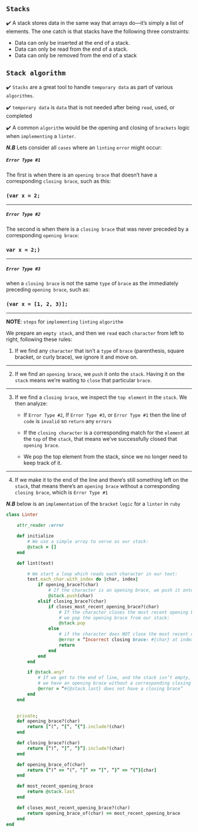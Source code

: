## ```Stacks```
:heavy_check_mark: A stack stores data in the same way that arrays do—it’s simply a list of
elements. The one catch is that stacks have the following three constraints:

- Data can only be inserted at the end of a stack.
- Data can only be read from the end of a stack.
- Data can only be removed from the end of a stack 

## ```Stack algorithm```
:heavy_check_mark: ```Stacks``` are a great tool to handle ```temporary data``` as part of various ```algorithms```.

:heavy_check_mark: ```temporary data``` is ```data``` that is not needed after being ```read```, used, or completed

:heavy_check_mark: A common ```algorithm``` would be the opening and closing of ```brackets``` logic when ```implementing``` a ```linter```. 

_**N.B**_
Lets consider all ```cases``` where an ```linting``` ```error``` might occur:

##### ```Error Type #1``` 
The first is when there is an ```opening brace``` that doesn’t have a corresponding
```closing brace```, such as this:
### ```(var x = 2;```

---

##### ```Error Type #2```
The second is when there is a ```closing brace``` that was never preceded by a
corresponding ```opening brace```:
### ```var x = 2;)```

---

#####  ```Error Type #3```
when a ```closing brace``` is not the same ```type``` of ```brace``` as the immediately preceding ```opening brace```, such as:
### ```(var x = [1, 2, 3)];```
---

**NOTE**: ```steps``` for ```implementing``` ```linting``` ```algorithm```

We prepare an ```empty stack```, and then we ```read``` each ```character``` from left to right,
following these rules:
1. If we find any ```character``` that isn’t a ```type``` of ```brace``` (parenthesis, square
bracket, or curly brace), we ignore it and move on.
---
2. If we find an ```opening brace```, we ```push``` it onto the ```stack```. Having it on the
```stack``` means we’re waiting to ```close``` that particular ```brace```.
---
3. If we find a ```closing brace```, we inspect the ```top element``` in the ```stack```. We
then analyze:

    - If ```Error Type #2```, If ```Error Type #3```, or ```Error Type #1```
     then the line of ```code``` is ```invalid``` so ```return``` any ```errors```
    - If the ```closing character``` is a corresponding match for the ```element``` at the ```top``` of the ```stack```, that means we’ve successfully closed that ```opening brace```. 

    - We pop the top element from the stack, since we no
    longer need to keep track of it.
---
4. If we make it to the end of the line and there’s still something left on the ```stack```, that means there’s an ```opening brace``` without a corresponding ```closing brace```, which is ```Error Type #1```

**_N.B_** below is an ```implementation``` of the ```bracket``` ```logic``` for a ```linter``` in ```ruby```

```rb
class Linter

    attr_reader :error

    def initialize
        # We use a simple array to serve as our stack:
        @stack = []
    end

    def lint(text)

        # We start a loop which reads each character in our text:
        text.each_char.with_index do |char, index|
            if opening_brace?(char)
                # If the character is an opening brace, we push it onto the stack:
                @stack.push(char)
            elsif closing_brace?(char)
                if closes_most_recent_opening_brace?(char)
                    # If the character closes the most recent opening brace,
                    # we pop the opening brace from our stack:
                    @stack.pop
                else 
                    # if the character does NOT close the most recent opening brace
                    @error = “Incorrect closing brace: #{char} at index #{index}”
                    return
                end
            end
        end

        if @stack.any?
            # If we get to the end of line, and the stack isn’t empty, that means
            # we have an opening brace without a corresponding closing brace:
            @error = “#{@stack.last} does not have a closing brace”
        end
    end

    
    private; 
    def opening_brace?(char)
        return [“(“, “[“, “{“].include?(char)
    end

    def closing_brace?(char)
        return [“)”, “]”, “}”].include?(char)
    end

    def opening_brace_of(char)
        return {“)” => “(“, “]” => “[“, “}” => “{“}[char]
    end

    def most_recent_opening_brace
        return @stack.last
    end

    def closes_most_recent_opening_brace?(char)
        return opening_brace_of(char) == most_recent_opening_brace
    end
end
```